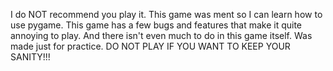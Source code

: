 I do NOT recommend you play it. 
This game was ment so I can learn how to use pygame. 
This game has a few bugs and features that make it quite annoying to play. 
And there isn't even much to do in this game itself. 
Was made just for practice.
DO NOT PLAY IF YOU WANT TO KEEP YOUR SANITY!!!

